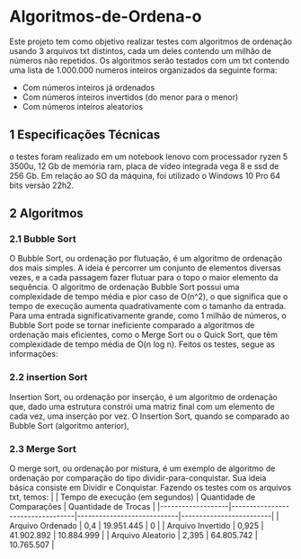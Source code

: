 ﻿# Algoritmos-de-Ordena-o
Este projeto tem como objetivo realizar testes com algoritmos de ordenação usando 3 arquivos txt distintos, cada um deles contendo um milhão de números não repetidos. Os algoritmos serão testados com um txt contendo uma lista de 1.000.000 numeros inteiros organizados da seguinte forma:
* Com números inteiros já ordenados
* Com números inteiros invertidos (do menor para o menor)
* Com números inteiros aleatorios
## 1 Especificações Técnicas 
o testes foram realizado em um notebook lenovo com processador ryzen 5 3500u, 12 Gb de memória ram, placa de vídeo integrada vega 8  e ssd de 256 Gb. Em relação ao SO da máquina, foi utilizado o Windows 10 Pro  64 bits versão 22h2.
## 2 Algoritmos
### 2.1 Bubble Sort 
O Bubble Sort, ou ordenação por flutuação, é um algoritmo de ordenação dos mais simples. A ideia é percorrer um conjunto de elementos diversas vezes, e a cada passagem fazer flutuar para o topo o maior elemento da sequência. O algoritmo de ordenação Bubble Sort possui uma complexidade de tempo média e pior caso de O(n^2), o que significa que o tempo de execução aumenta quadrativamente com o tamanho da entrada. Para uma entrada significativamente grande, como 1 milhão de números, o Bubble Sort pode se tornar ineficiente comparado a algoritmos de ordenação mais eficientes, como o Merge Sort ou o Quick Sort, que têm complexidade de tempo média de O(n log n). Feitos os testes, segue as informações:

### 2.2 insertion Sort
Insertion Sort, ou ordenação por inserção, é um algoritmo de ordenação que, dado uma estrutura constrói uma matriz final com um elemento de cada vez, uma inserção por vez. O Insertion Sort, quando se comparado ao Bubble Sort (algoritmo anterior),   

### 2.3 Merge Sort 
O merge sort, ou ordenação por mistura, é um exemplo de algoritmo de ordenação por comparação do tipo dividir-para-conquistar. Sua ideia básica consiste em Dividir e Conquistar. Fazendo os testes com os arquivos txt, temos: 
|                   | Tempo de execução (em segundos)  | Quantidade de Comparações  |  Quantidade de Trocas   |
|-------------------|----------------------------------|----------------------------|-------------------------|
| Arquivo Ordenado  |                0,4               |           19.951.445       |            0            |
| Arquivo Invertido |                0,925             |           41.902.892       |         10.884.999      | 
| Arquivo Aleatorio |                2,395             |           64.805.742       |         10.765.507      |
